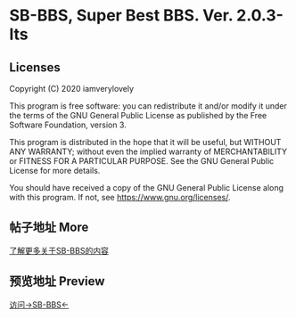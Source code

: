 # SB-BBS, Super Best BBS. Ver. 2.0.3-lts

## Licenses
Copyright (C) 2020 iamverylovely

This program is free software: you can redistribute it and/or modify it under the terms of the GNU General Public License as published by the Free Software Foundation, version 3.

This program is distributed in the hope that it will be useful, but WITHOUT ANY WARRANTY; without even the implied warranty of MERCHANTABILITY or FITNESS FOR A PARTICULAR PURPOSE. See the GNU General Public License for more details.

You should have received a copy of the GNU General Public License along with this program. If not, see <https://www.gnu.org/licenses/>.

## 帖子地址 More
[了解更多关于SB-BBS的内容](https://www.v2ex.com/t/636258)

## 预览地址 Preview
[访问->SB-BBS<-](http://yinjian.site/)
